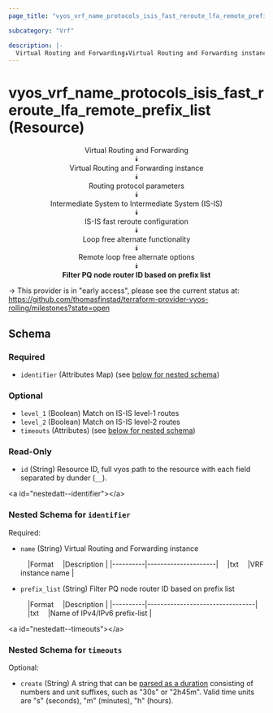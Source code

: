 ```yaml
---
page_title: "vyos_vrf_name_protocols_isis_fast_reroute_lfa_remote_prefix_list Resource - vyos"

subcategory: "Vrf"

description: |- 
  Virtual Routing and Forwarding⯯Virtual Routing and Forwarding instance⯯Routing protocol parameters⯯Intermediate System to Intermediate System (IS-IS)⯯IS-IS fast reroute configuration⯯Loop free alternate functionality⯯Remote loop free alternate options⯯Filter PQ node router ID based on prefix list
---
```


# vyos_vrf_name_protocols_isis_fast_reroute_lfa_remote_prefix_list (Resource)
<center>

Virtual Routing and Forwarding  
⯯  
Virtual Routing and Forwarding instance  
⯯  
Routing protocol parameters  
⯯  
Intermediate System to Intermediate System (IS-IS)  
⯯  
IS-IS fast reroute configuration  
⯯  
Loop free alternate functionality  
⯯  
Remote loop free alternate options  
⯯  
**Filter PQ node router ID based on prefix list**


</center>

-> This provider is in "early access", please see the current status at: https://github.com/thomasfinstad/terraform-provider-vyos-rolling/milestones?state=open

## Schema

### Required

- `identifier` (Attributes Map) (see [below for nested schema](#nestedatt--identifier))

### Optional

- `level_1` (Boolean) Match on IS-IS level-1 routes
- `level_2` (Boolean) Match on IS-IS level-2 routes
- `timeouts` (Attributes) (see [below for nested schema](#nestedatt--timeouts))

### Read-Only

- `id` (String) Resource ID, full vyos path to the resource with each field separated by dunder (`__`).

&lt;a id=&#34;nestedatt--identifier&#34;&gt;&lt;/a&gt;
### Nested Schema for `identifier`

Required:

- `name` (String) Virtual Routing and Forwarding instance

    &emsp;|Format  &emsp;|Description        |
    |----------|---------------------|
    &emsp;|txt     &emsp;|VRF instance name  |
- `prefix_list` (String) Filter PQ node router ID based on prefix list

    &emsp;|Format  &emsp;|Description                    |
    |----------|---------------------------------|
    &emsp;|txt     &emsp;|Name of IPv4/IPv6 prefix-list  |


&lt;a id=&#34;nestedatt--timeouts&#34;&gt;&lt;/a&gt;
### Nested Schema for `timeouts`

Optional:

- `create` (String) A string that can be [parsed as a duration](https://pkg.go.dev/time#ParseDuration) consisting of numbers and unit suffixes, such as &#34;30s&#34; or &#34;2h45m&#34;. Valid time units are &#34;s&#34; (seconds), &#34;m&#34; (minutes), &#34;h&#34; (hours).  
